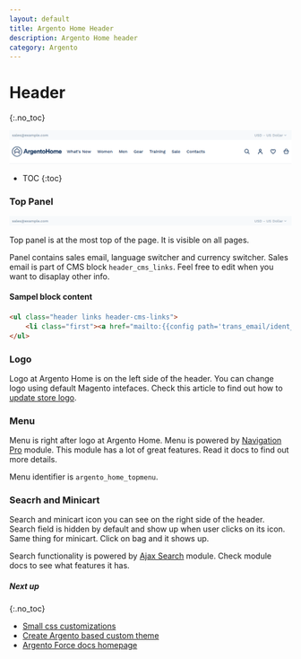 ```yaml
---
layout: default
title: Argento Home Header
description: Argento Home header
category: Argento
---
```


# Header
{:.no_toc}

![Header](/images/m2/argento/home/header/header.png)

* TOC
{:toc}

### Top Panel

![Header Top Panel](/images/m2/argento/home/header/top-panel.png)

Top panel is at the most top of the page. It is visible on all pages.

Panel contains sales email, language switcher and currency switcher. Sales email is part of CMS block `header_cms_links`. Feel free to edit when you want to disaplay other info.

#### Sampel block content

```html
<ul class="header links header-cms-links">
    <li class="first"><a href="mailto:{{config path='trans_email/ident_sales/email'}}" title="Email Us">{{config path='trans_email/ident_sales/email'}}</a></li>
</ul>
```

### Logo

Logo at Argento Home is on the left side of the header. You can change logo using default Magento intefaces. Check this article to find out how to [update store logo](https://docs.magento.com/m2/ce/user_guide/design/logo-upload.html).

### Menu

Menu is right after logo at Argento Home. Menu is powered by [Navigation Pro](/m2/extensions/navigationpro/) module. This module has a lot of great features. Read it docs to find out more details.

Menu identifier is `argento_home_topmenu`.


### Seacrh and Minicart

Search and minicart icon you can see on the right side of the header. Search field is hidden by default and show up when user clicks on its icon. Same thing for minicart. Click on bag and it shows up.

Search functionality is powered by [Ajax Search](/m2/extensions/ajaxsearch/) module. Check module docs to see what features it has.

##### Next up
{:.no_toc}

- [Small css customizations](/m2/argento/customization/custom-css/)
- [Create Argento based custom theme](/m2/argento/customization/custom-theme/)
- [Argento Force docs homepage](/m2/argento/home/)
